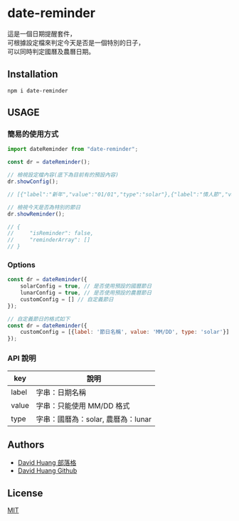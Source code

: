 # date-reminder

這是一個日期提醒套件，  
可根據設定檔來判定今天是否是一個特別的日子，  
可以同時判定國曆及農曆日期。

## Installation

```
npm i date-reminder
```

## USAGE

### 簡易的使用方式

```js
import dateReminder from "date-reminder";

const dr = dateReminder();

// 檢視設定檔內容(底下為目前有的預設內容)
dr.showConfig();

// [{"label":"新年","value":"01/01","type":"solar"},{"label":"情人節","value":"02/14","type":"solar"},{"label":"聖誕節","value":"12/25","type":"solar"},{"label":"春節","value":"01/01","type":"lunar"},{"label":"元宵節","value":"01/15","type":"lunar"},{"label":"端午節","value":"05/05","type":"lunar"},{"label":"中秋節","value":"08/15","type":"lunar"}]

// 檢視今天是否為特別的節日
dr.showReminder();

// {
//     "isReminder": false,
//     "reminderArray": []
// }
```

### Options

```js
const dr = dateReminder({
    solarConfig = true, // 是否使用預設的國曆節日
    lunarConfig = true, // 是否使用預設的農曆節日
    customConfig = [] // 自定義節日
});

// 自定義節日的格式如下
const dr = dateReminder({
    customConfig = [{label: '節日名稱', value: 'MM/DD', type: 'solar'}]
});
```

### API 說明

| key   | 說明                               |
| ----- | ---------------------------------- |
| label | 字串：日期名稱                     |
| value | 字串：只能使用 MM/DD 格式          |
| type  | 字串：國曆為：solar, 農曆為：lunar |

## Authors

- [David Huang 部落格](https://davidblog.github.io)
- [David Huang Github](https://github.com/davidblog)

## License

[MIT](https://choosealicense.com/licenses/mit/)
